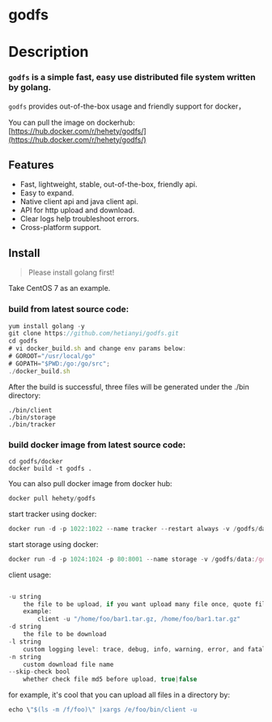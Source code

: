 godfs
==========

# Description

### ```godfs``` is a simple fast, easy use distributed file system written by golang.

```godfs``` provides out-of-the-box usage and friendly support for docker，

You can pull the image on dockerhub:
[https://hub.docker.com/r/hehety/godfs/](https://hub.docker.com/r/hehety/godfs/)

## Features

- Fast, lightweight, stable, out-of-the-box, friendly api.
- Easy to expand.
- Native client api and java client api.
- API for http upload and download.
- Clear logs help troubleshoot errors.
- Cross-platform support.

## Install

> Please install golang first!

Take CentOS 7 as an example.

### build from latest source code:
```javascript
yum install golang -y
git clone https://github.com/hetianyi/godfs.git
cd godfs
# vi docker_build.sh and change env params below:
# GOROOT="/usr/local/go"
# GOPATH="$PWD:/go:/go/src";
./docker_build.sh
```
After the build is successful, three files will be generated under the ./bin directory:
```
./bin/client
./bin/storage
./bin/tracker
```


### build docker image from latest source code:
```
cd godfs/docker
docker build -t godfs .
```

You can also pull docker image from docker hub:
```javascript
docker pull hehety/godfs
```

start tracker using docker:
```javascript
docker run -d -p 1022:1022 --name tracker --restart always -v /godfs/data:/godfs/data --privileged -e log_level="info" hehety/godfs:latest tracker
```
start storage using docker:
```javascript
docker run -d -p 1024:1024 -p 80:8001 --name storage -v /godfs/data:/godfs/data --privileged -e trackers=192.168.1.172:1022 -e bind_address=192.168.1.187  -e instance_id="01" hehety/godfs storage
```

client usage:
```javascript

-u string
    the file to be upload, if you want upload many file once, quote file paths using """ and split with ","
    example:
        client -u "/home/foo/bar1.tar.gz, /home/foo/bar1.tar.gz"
-d string
    the file to be download
-l string
    custom logging level: trace, debug, info, warning, error, and fatal
-n string
    custom download file name
--skip-check bool
    whether check file md5 before upload, true|false
```

for example, it's cool that you can upload all files in a directory by:
```javascript
echo \"$(ls -m /f/foo)\" |xargs /e/foo/bin/client -u
```


